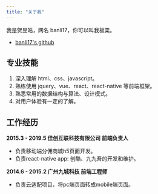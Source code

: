 ```yaml
---
title: "关于我"
---
```


我是贺昱皓，网名 banli17，你可以叫我板栗。

- [banli17's github](https://github.com/banli17)

## 专业技能

1. 深入理解 html、css、javascript。
1. 熟练使用 jquery、vue、react、react-native 等前端框架。
1. 熟悉常用的数据结构与算法、设计模式。
1. 对用户体验有一定的了解。

## 工作经历	

**2015.3 - 2019.5 佳创互联科技有限公司 前端负责人**

- 负责移动端分佣商城h5页面开发。
- 负责react-native app: 创酷、九九吾的开发和维护。

**2014.6 - 2015.2 广州九城科技 前端工程师**

- 负责云适配项目，将pc端页面转成mobile端页面。


